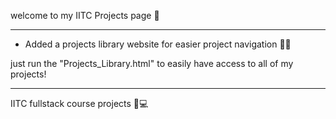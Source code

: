 
welcome to my IITC Projects page 🤗
___________________________________________________________________________

* Added a projects library website for easier project navigation 📃🧭
    
just run the "Projects_Library.html" to easily have access to all of my projects!

___________________________________________________________________________

IITC fullstack course projects 🌠💻


